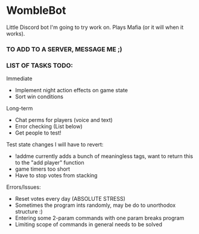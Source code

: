 # WombleBot
Little Discord bot I'm going to try work on. Plays Mafia (or it will when it works).

### TO ADD TO A SERVER, MESSAGE ME ;)

### LIST OF TASKS TODO:
Immediate
- Implement night action effects on game state
- Sort win conditions

Long-term
- Chat perms for players (voice and text)
- Error checking (List below)
- Get people to test!

Test state changes I will have to revert:
- !addme currently adds a bunch of meaningless tags, want to return this to the "add player" function
- game timers too short
- Have to stop votes from stacking

Errors/Issues:
- Reset votes every day (ABSOLUTE STRESS)
- Sometimes the program ints randomly, may be do to unorthodox structure :)
- Entering some 2-param commands with one param breaks program
- Limiting scope of commands in general needs to be solved